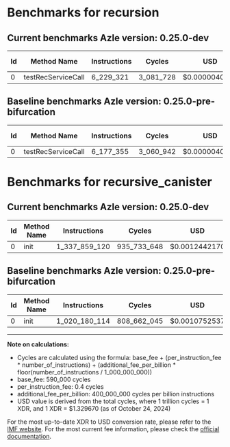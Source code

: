 # Benchmarks for recursion

## Current benchmarks Azle version: 0.25.0-dev

| Id  | Method Name        | Instructions | Cycles    | USD           | USD/Million Calls | Change                           |
| --- | ------------------ | ------------ | --------- | ------------- | ----------------- | -------------------------------- |
| 0   | testRecServiceCall | 6_229_321    | 3_081_728 | $0.0000040977 | $4.09             | <font color="red">+51_966</font> |

## Baseline benchmarks Azle version: 0.25.0-pre-bifurcation

| Id  | Method Name        | Instructions | Cycles    | USD           | USD/Million Calls |
| --- | ------------------ | ------------ | --------- | ------------- | ----------------- |
| 0   | testRecServiceCall | 6_177_355    | 3_060_942 | $0.0000040700 | $4.07             |

# Benchmarks for recursive_canister

## Current benchmarks Azle version: 0.25.0-dev

| Id  | Method Name | Instructions  | Cycles      | USD           | USD/Million Calls | Change                                |
| --- | ----------- | ------------- | ----------- | ------------- | ----------------- | ------------------------------------- |
| 0   | init        | 1_337_859_120 | 935_733_648 | $0.0012442170 | $1_244.21         | <font color="red">+317_679_006</font> |

## Baseline benchmarks Azle version: 0.25.0-pre-bifurcation

| Id  | Method Name | Instructions  | Cycles      | USD           | USD/Million Calls |
| --- | ----------- | ------------- | ----------- | ------------- | ----------------- |
| 0   | init        | 1_020_180_114 | 808_662_045 | $0.0010752537 | $1_075.25         |

---

**Note on calculations:**

-   Cycles are calculated using the formula: base_fee + (per_instruction_fee \* number_of_instructions) + (additional_fee_per_billion \* floor(number_of_instructions / 1_000_000_000))
-   base_fee: 590_000 cycles
-   per_instruction_fee: 0.4 cycles
-   additional_fee_per_billion: 400_000_000 cycles per billion instructions
-   USD value is derived from the total cycles, where 1 trillion cycles = 1 XDR, and 1 XDR = $1.329670 (as of October 24, 2024)

For the most up-to-date XDR to USD conversion rate, please refer to the [IMF website](https://www.imf.org/external/np/fin/data/rms_sdrv.aspx).
For the most current fee information, please check the [official documentation](https://internetcomputer.org/docs/current/developer-docs/gas-cost#execution).
